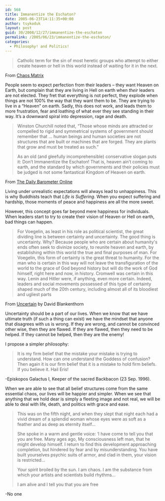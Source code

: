 ```yaml
---
id: 568
title: Immanentize the Eschaton?
date: 2005-06-23T14:11:35+00:00
author: tsykoduk
layout: post
guid: 30/2008/12/27/immanentize-the-eschaton
permalink: /2005/06/23/immanentize-the-eschaton/
categories:
  - Philosophy! and Politics!
---
```


> Catholic term for the sin of most heretic groups who attempt to either create heaven or hell in this world instead of waiting for it in the next.

From <a href="http://www.chaosmatrix.org/library/chaos/texts/ite.html">Chaos Matrix</a>

People seem to expect perfection from their leaders – they want Heaven on Earth, but complain that they are living in Hell on earth when _their_ leaders are not elected. They fret that everything is not perfect, they explode when things are not 100% the way that they want them to be. They are trying to live in a “Heaven” on earth. Sadly, this does not work, and leads them to more frustration, fear and loathing of what ever they see standing in their way. It’s a downward spiral into depression, rage and death.

> Winston Churchill noted that, “Those whose minds are attracted or compelled to rigid and symmetrical systems of government should remember that … human beings and human societies are not structures that are built or machines that are forged. They are plants that grow and must be treated as such.”
>
> As an old (and gleefully incomprehensible) conservative slogan puts it: Don’t Immanentize the Eschaton! That is, heaven ain’t coming to earth, and the standard by which governments and their policies must be judged is not some fantastical Kingdom of Heaven on earth.

From <a href="http://barometer.orst.edu/vnews/display.v/ART/2005/05/25/4294a5209a99e">The Daily Barometer Online</a>

Living under unrealistic expectations will always lead to unhappiness. This is why Buddhists teach that _Life is Suffering_. When you expect suffering and hardship, those moments of peace and happiness are all the more sweet.

However, this concept goes far beyond mere happiness for individuals. When leaders start to try to create their vision of Heaven or Hell on earth, bad things can happen.

> For Voegelin, as least in his role as political scientist, the great dividing line is between certainty and uncertainty. The good thing is uncertainty. Why? Because people who are certain about humanity's ends often seek to divinize society, to reunite heaven and earth, by establishing within this world the true and final purposes of man. For Voegelin, this form of certainty is the great threat to humanity. For the man who is certain in this way will not leave the transfiguration of the world to the grace of God beyond history but will do the work of God himself, right here and now, in history. Cromwell was certain in this way. Lenin and Hitler were, if anything, even more certain. Indeed, leaders and social movements possessed of this type of certainty shaped much of the 20th century, including almost all of its bloodiest and ugliest parts

From <a href="http://www.propositionsonline.com/html/uncertain.html">Uncertain</a> by David Blankenthorn

Uncertainty should be a part of our lives. When we know that we have ultimate truth (if such a thing can exist) we have the mindset that anyone that disagrees with us is wrong. If they are wrong, and cannot be convinced other wise, then they are flawed. If they are flawed, then they need to be helped. If they cannot be helped, then they are the enemy!

I propose a simpler philosophy:

> It is my firm belief that the mistake your mistake is trying to understand. How can one understand the Goddess of confusion? Then again it is our firm belief that it is a mistake to hold firm beliefs. If you believe it. Hail Eris!

-Episkopos Galactus I, Keeper of the sacred Backbacon (23 Sep. 1996).

When we are able to see that all belief structures come from the same essential chaos, our lives will be happier and simpler. When we see that anything that we hold dear is simply a fleeting image and not real, we will be able to deal with life, death, and politics with grace and ease.

> This was on the fifth night, and when they slept that night each had a vivid dream of a splendid woman whose eyes were as soft as a feather and as deep as eternity itself...
>
> She spoke in a warm and gentle voice: ‘I have come to tell you that you are free. Many ages ago, My consciousness left man, that he might develop himself. I return to find this development approaching completion, but hindered by fear and by misunderstanding. You have built yourselves psychic suits of armor, and clad in them, your vision is restricted...
>
> Your spirit broiled by the sun. I am chaos. I am the substance from which your artists and scientists build rhythms...
>
> I am alive and I tell you that you are free

-No one
